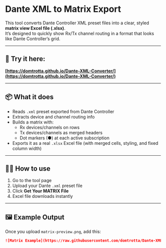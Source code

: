 # Dante XML to Matrix Export

This tool converts Dante Controller XML preset files into a clear, styled **matrix view Excel file (.xlsx)**.  
It’s designed to quickly show Rx/Tx channel routing in a format that looks like Dante Controller’s grid.

---

## 🔗 Try it here:
**[https://domtrotta.github.io/Dante-XML-Converter/](https://domtrotta.github.io/Dante-XML-Converter/)**

---

## 📦 What it does
- Reads `.xml` preset exported from Dante Controller
- Extracts device and channel routing info
- Builds a matrix with:
  - Rx devices/channels on rows
  - Tx devices/channels as merged headers
  - Dot markers (●) at each active subscription
- Exports it as a real `.xlsx` Excel file (with merged cells, styling, and fixed column width)

---

## 🧑‍💻 How to use
1. Go to the tool page  
2. Upload your Dante `.xml` preset file  
3. Click **Get Your MATRIX File**  
4. Excel file downloads instantly

---

## 🖼 Example Output

Once you upload `matrix-preview.png`, add this:

```markdown
![Matrix Example](https://raw.githubusercontent.com/domtrotta/Dante-XML-Converter/main/matrix-preview.png)

